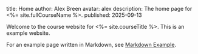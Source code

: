 title: Home
author: Alex Breen
avatar: alex
description: The home page for <%= site.fullCourseName %>.
published: 2025-09-13

Welcome to the course website for <%= site.courseTitle %>.
This is an example website.

For an example page written in Markdown, see [Markdown Example](/markdown-example.html).
